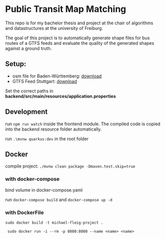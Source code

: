 # Public Transit Map Matching

This repo is for my bachelor thesis and project at the chair of algorithms and datastructures at the university of Freiburg.

The goal of this project is to automatically generate shape files for bus routes of a GTFS feeds and evaluate the quality of the generated shapes against a ground truth.

## Setup:

- osm file for Baden-Württemberg: [download](http://download.geofabrik.de/europe/germany/baden-wuerttemberg-latest.osm.pbf)
- GTFS Feed Stuttgart: [download](https://www.openvvs.de/dataset/e66f03e4-79f2-41d0-90f1-166ca609e491/resource/bfbb59c7-767c-4bca-bbb2-d8d32a3e0378/download/vvs_gtfs.zip)

 Set the correct paths in **backend/src/main/resources/application.properties**
 
## Development
run `npm run watch` inside the frontend module. The compiled code is copied into the backend resource folder automatically.

run `.\mvnw quarkus:dev` in the root folder

## Docker

compile project: `./mvnw clean package -Dmaven.test.skip=true`

### with docker-compose
bind volume in docker-compose.yaml

run `docker-compose build` and `docker-compose up -d`

### with DockerFile
`sudo docker build -t michael-fleig-project .`

`
sudo docker run -i --rm -p 8080:8080 --name <name> <name>`
 
